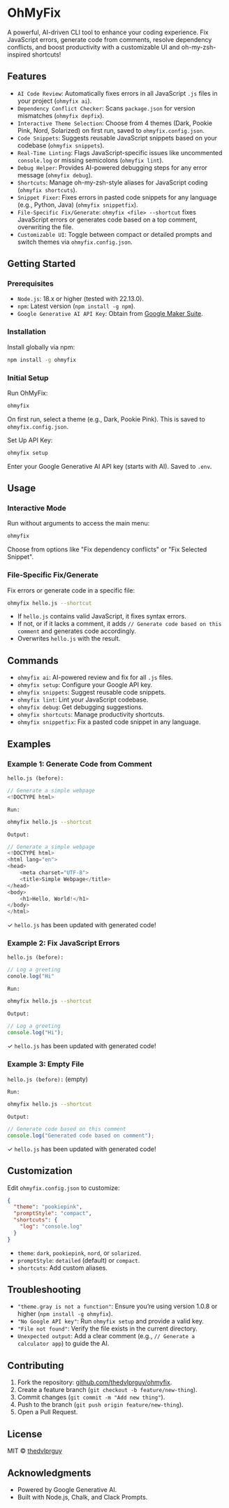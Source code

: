 # OhMyFix

A powerful, AI-driven CLI tool to enhance your coding experience. Fix JavaScript errors, generate code from comments, resolve dependency conflicts, and boost productivity with a customizable UI and oh-my-zsh-inspired shortcuts!

## Features

- `AI Code Review`: Automatically fixes errors in all JavaScript `.js` files in your project (`ohmyfix ai`).
- `Dependency Conflict Checker`: Scans `package.json` for version mismatches (`ohmyfix depfix`).
- `Interactive Theme Selection`: Choose from 4 themes (Dark, Pookie Pink, Nord, Solarized) on first run, saved to `ohmyfix.config.json`.
- `Code Snippets`: Suggests reusable JavaScript snippets based on your codebase (`ohmyfix snippets`).
- `Real-Time Linting`: Flags JavaScript-specific issues like uncommented `console.log` or missing semicolons (`ohmyfix lint`).
- `Debug Helper`: Provides AI-powered debugging steps for any error message (`ohmyfix debug`).
- `Shortcuts`: Manage oh-my-zsh-style aliases for JavaScript coding (`ohmyfix shortcuts`).
- `Snippet Fixer`: Fixes errors in pasted code snippets for any language (e.g., Python, Java) (`ohmyfix snippetfix`).
- `File-Specific Fix/Generate`: `ohmyfix <file> --shortcut` fixes JavaScript errors or generates code based on a top comment, overwriting the file.
- `Customizable UI`: Toggle between compact or detailed prompts and switch themes via `ohmyfix.config.json`.

## Getting Started

### Prerequisites

- `Node.js`: 18.x or higher (tested with 22.13.0).
- `npm`: Latest version (`npm install -g npm`).
- `Google Generative AI API Key`: Obtain from [Google Maker Suite](https://makersuite.google.com/app/apikey).

### Installation

Install globally via npm:

```bash
npm install -g ohmyfix
```

### Initial Setup

Run OhMyFix:

```bash
ohmyfix
```

On first run, select a theme (e.g., Dark, Pookie Pink). This is saved to `ohmyfix.config.json`.

Set Up API Key:

```bash
ohmyfix setup
```

Enter your Google Generative AI API key (starts with AI). Saved to `.env`.

## Usage

### Interactive Mode

Run without arguments to access the main menu:

```bash
ohmyfix
```

Choose from options like "Fix dependency conflicts" or "Fix Selected Snippet".

### File-Specific Fix/Generate

Fix errors or generate code in a specific file:

```bash
ohmyfix hello.js --shortcut
```

- If `hello.js` contains valid JavaScript, it fixes syntax errors.
- If not, or if it lacks a comment, it adds `// Generate code based on this comment` and generates code accordingly.
- Overwrites `hello.js` with the result.

## Commands

- `ohmyfix ai`: AI-powered review and fix for all `.js` files.
- `ohmyfix setup`: Configure your Google API key.
- `ohmyfix snippets`: Suggest reusable code snippets.
- `ohmyfix lint`: Lint your JavaScript codebase.
- `ohmyfix debug`: Get debugging suggestions.
- `ohmyfix shortcuts`: Manage productivity shortcuts.
- `ohmyfix snippetfix`: Fix a pasted code snippet in any language.

## Examples

### Example 1: Generate Code from Comment

`hello.js (before):`
```js
// Generate a simple webpage
<!DOCTYPE html>
```

`Run:`
```bash
ohmyfix hello.js --shortcut
```

`Output:`
```js
// Generate a simple webpage
<!DOCTYPE html>
<html lang="en">
<head>
    <meta charset="UTF-8">
    <title>Simple Webpage</title>
</head>
<body>
    <h1>Hello, World!</h1>
</body>
</html>
```
✓ `hello.js` has been updated with generated code!

### Example 2: Fix JavaScript Errors

`hello.js (before):`
```js
// Log a greeting
conole.log("Hi"
```

`Run:`
```bash
ohmyfix hello.js --shortcut
```

`Output:`
```js
// Log a greeting
console.log("Hi");
```
✓ `hello.js` has been updated with generated code!

### Example 3: Empty File

`hello.js (before):`
(empty)

`Run:`
```bash
ohmyfix hello.js --shortcut
```

`Output:`
```js
// Generate code based on this comment
console.log("Generated code based on comment");
```
✓ `hello.js` has been updated with generated code!

## Customization

Edit `ohmyfix.config.json` to customize:

```json
{
  "theme": "pookiepink",
  "promptStyle": "compact",
  "shortcuts": {
    "log": "console.log"
  }
}
```

- `theme`: `dark`, `pookiepink`, `nord`, or `solarized`.
- `promptStyle`: `detailed` (default) or `compact`.
- `shortcuts`: Add custom aliases.

## Troubleshooting

- `"theme.gray is not a function"`: Ensure you’re using version 1.0.8 or higher (`npm install -g ohmyfix`).
- `"No Google API key"`: Run `ohmyfix setup` and provide a valid key.
- `"File not found"`: Verify the file exists in the current directory.
- `Unexpected output`: Add a clear comment (e.g., `// Generate a calculator app`) to guide the AI.

## Contributing

1. Fork the repository: [github.com/thedvlprguy/ohmyfix](https://github.com/thedvlprguy/ohmyfix).
2. Create a feature branch (`git checkout -b feature/new-thing`).
3. Commit changes (`git commit -m "Add new thing"`).
4. Push to the branch (`git push origin feature/new-thing`).
5. Open a Pull Request.

## License

MIT © [thedvlprguy](https://github.com/thedvlprguy)

## Acknowledgments

- Powered by Google Generative AI.
- Built with Node.js, Chalk, and Clack Prompts.


